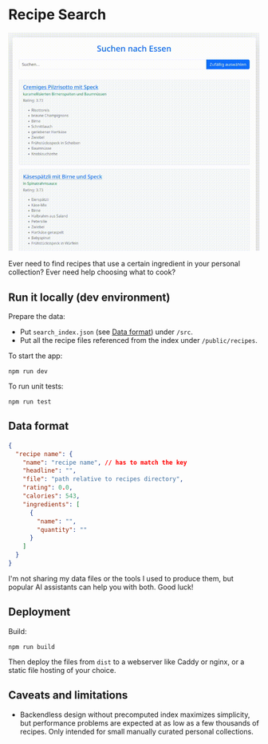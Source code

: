 # Recipe Search

<p align="center">
    <img src="demo.gif" alt="demo">
</p>

Ever need to find recipes that use a certain ingredient in your personal collection? Ever need help choosing what to cook?

## Run it locally (dev environment)

Prepare the data:

- Put `search_index.json` (see [Data format](#data-format)) under `/src`.
- Put all the recipe files referenced from the index under `/public/recipes`.

To start the app:

```shell
npm run dev
```

To run unit tests:

```shell
npm run test
```

## Data format

```json
{
  "recipe name": {
    "name": "recipe name", // has to match the key
    "headline": "",
    "file": "path relative to recipes directory",
    "rating": 0.0,
    "calories": 543,
    "ingredients": [
      {
        "name": "",
        "quantity": ""
      }
    ]
  }
}
```

I'm not sharing my data files or the tools I used to produce them, but popular AI assistants can help you with both. Good luck!

## Deployment

Build:

```shell
npm run build
```

Then deploy the files from `dist` to a webserver like Caddy or nginx, or a static file hosting of your choice.

## Caveats and limitations

- Backendless design without precomputed index maximizes simplicity, but performance problems are expected at as low as a few thousands of recipes. Only intended for small manually curated personal collections.
